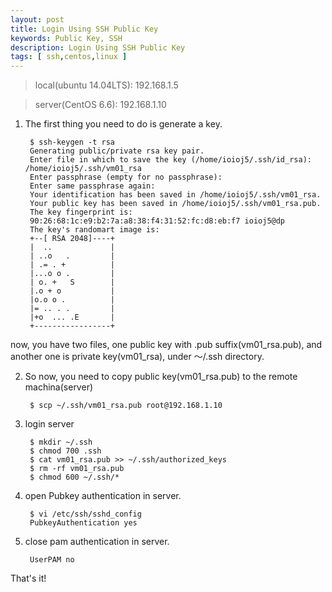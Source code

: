 ```yaml
---
layout: post
title: Login Using SSH Public Key
keywords: Public Key, SSH
description: Login Using SSH Public Key
tags: [ ssh,centos,linux ]
---
```


> local(ubuntu 14.04LTS): 192.168.1.5

> server(CentOS 6.6): 192.168.1.10

1. The first thing you need to do is generate a key.


		$ ssh-keygen -t rsa
		Generating public/private rsa key pair.
		Enter file in which to save the key (/home/ioioj5/.ssh/id_rsa): /home/ioioj5/.ssh/vm01_rsa
		Enter passphrase (empty for no passphrase): 
		Enter same passphrase again: 
		Your identification has been saved in /home/ioioj5/.ssh/vm01_rsa.
		Your public key has been saved in /home/ioioj5/.ssh/vm01_rsa.pub.
		The key fingerprint is:
		90:26:68:1c:e9:b2:7a:a8:38:f4:31:52:fc:d8:eb:f7 ioioj5@dp
		The key's randomart image is:
		+--[ RSA 2048]----+
		|  ..             |
		| ..o   .         |
		| .= . +          |
		|...o o .         |
		| o. +   S        |
		|.o + o           |
		|o.o o .          |
		|= .. . .         |
		|+o  ... .E       |
		+-----------------+


now, you have two files, one public key with .pub suffix(vm01_rsa.pub), and another one is private key(vm01_rsa), under ～/.ssh directory.

2. So now, you need to copy public key(vm01_rsa.pub) to the remote machina(server)


		$ scp ~/.ssh/vm01_rsa.pub root@192.168.1.10


3. login server


		$ mkdir ~/.ssh
		$ chmod 700 .ssh
		$ cat vm01_rsa.pub >> ~/.ssh/authorized_keys
		$ rm -rf vm01_rsa.pub
		$ chmod 600 ~/.ssh/*


4. open Pubkey authentication in server.


		$ vi /etc/ssh/sshd_config
		PubkeyAuthentication yes


5. close pam authentication in server.


		UserPAM no


That's it!





























